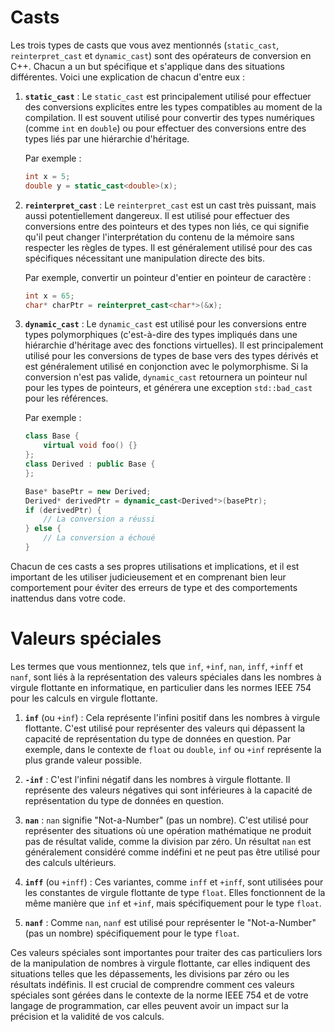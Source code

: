 
# Casts

Les trois types de casts que vous avez mentionnés (`static_cast`, `reinterpret_cast` et `dynamic_cast`) sont des opérateurs de conversion en C++. Chacun a un but spécifique et s'applique dans des situations différentes. Voici une explication de chacun d'entre eux :

1. **`static_cast`** :
   Le `static_cast` est principalement utilisé pour effectuer des conversions explicites entre les types compatibles au moment de la compilation. Il est souvent utilisé pour convertir des types numériques (comme `int` en `double`) ou pour effectuer des conversions entre des types liés par une hiérarchie d'héritage.

   Par exemple :
   ```cpp
   int x = 5;
   double y = static_cast<double>(x);
   ```

2. **`reinterpret_cast`** :
   Le `reinterpret_cast` est un cast très puissant, mais aussi potentiellement dangereux. Il est utilisé pour effectuer des conversions entre des pointeurs et des types non liés, ce qui signifie qu'il peut changer l'interprétation du contenu de la mémoire sans respecter les règles de types. Il est généralement utilisé pour des cas spécifiques nécessitant une manipulation directe des bits.

   Par exemple, convertir un pointeur d'entier en pointeur de caractère :
   ```cpp
   int x = 65;
   char* charPtr = reinterpret_cast<char*>(&x);
   ```

3. **`dynamic_cast`** :
   Le `dynamic_cast` est utilisé pour les conversions entre types polymorphiques (c'est-à-dire des types impliqués dans une hiérarchie d'héritage avec des fonctions virtuelles). Il est principalement utilisé pour les conversions de types de base vers des types dérivés et est généralement utilisé en conjonction avec le polymorphisme. Si la conversion n'est pas valide, `dynamic_cast` retournera un pointeur nul pour les types de pointeurs, et générera une exception `std::bad_cast` pour les références.

   Par exemple :
   ```cpp
   class Base {
       virtual void foo() {}
   };
   class Derived : public Base {
   };
   
   Base* basePtr = new Derived;
   Derived* derivedPtr = dynamic_cast<Derived*>(basePtr);
   if (derivedPtr) {
       // La conversion a réussi
   } else {
       // La conversion a échoué
   }
   ```

Chacun de ces casts a ses propres utilisations et implications, et il est important de les utiliser judicieusement et en comprenant bien leur comportement pour éviter des erreurs de type et des comportements inattendus dans votre code.


# Valeurs spéciales

Les termes que vous mentionnez, tels que `inf`, `+inf`, `nan`, `inff`, `+inff` et `nanf`, sont liés à la représentation des valeurs spéciales dans les nombres à virgule flottante en informatique, en particulier dans les normes IEEE 754 pour les calculs en virgule flottante.

1. **`inf`** (ou `+inf`) :
   Cela représente l'infini positif dans les nombres à virgule flottante. C'est utilisé pour représenter des valeurs qui dépassent la capacité de représentation du type de données en question. Par exemple, dans le contexte de `float` ou `double`, `inf` ou `+inf` représente la plus grande valeur possible.

2. **`-inf`** :
   C'est l'infini négatif dans les nombres à virgule flottante. Il représente des valeurs négatives qui sont inférieures à la capacité de représentation du type de données en question.

3. **`nan`** :
   `nan` signifie "Not-a-Number" (pas un nombre). C'est utilisé pour représenter des situations où une opération mathématique ne produit pas de résultat valide, comme la division par zéro. Un résultat `nan` est généralement considéré comme indéfini et ne peut pas être utilisé pour des calculs ultérieurs.

4. **`inff`** (ou `+inff`) :
   Ces variantes, comme `inff` et `+inff`, sont utilisées pour les constantes de virgule flottante de type `float`. Elles fonctionnent de la même manière que `inf` et `+inf`, mais spécifiquement pour le type `float`.

5. **`nanf`** :
   Comme `nan`, `nanf` est utilisé pour représenter le "Not-a-Number" (pas un nombre) spécifiquement pour le type `float`.

Ces valeurs spéciales sont importantes pour traiter des cas particuliers lors de la manipulation de nombres à virgule flottante, car elles indiquent des situations telles que les dépassements, les divisions par zéro ou les résultats indéfinis. Il est crucial de comprendre comment ces valeurs spéciales sont gérées dans le contexte de la norme IEEE 754 et de votre langage de programmation, car elles peuvent avoir un impact sur la précision et la validité de vos calculs.